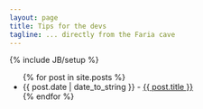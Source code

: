 ```yaml
---
layout: page
title: Tips for the devs
tagline: ... directly from the Faria cave
---
```

{% include JB/setup %}

<ul class="posts">
  {% for post in site.posts %}
    <li><span>{{ post.date | date_to_string }}</span> - <a href="{{ BASE_PATH }}{{ post.url }}">{{ post.title }}</a></li>
  {% endfor %}
</ul>

